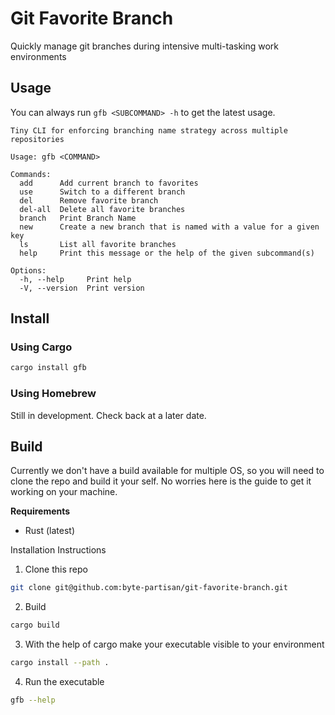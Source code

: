 # Git Favorite Branch

Quickly manage git branches during intensive multi-tasking work environments

## Usage

You can always run `gfb <SUBCOMMAND> -h` to get the latest usage.

```
Tiny CLI for enforcing branching name strategy across multiple repositories

Usage: gfb <COMMAND>

Commands:
  add      Add current branch to favorites
  use      Switch to a different branch
  del      Remove favorite branch
  del-all  Delete all favorite branches
  branch   Print Branch Name
  new      Create a new branch that is named with a value for a given key
  ls       List all favorite branches
  help     Print this message or the help of the given subcommand(s)

Options:
  -h, --help     Print help
  -V, --version  Print version

```

## Install

### Using Cargo

```bash
cargo install gfb
```

### Using Homebrew

Still in development. Check back at a later date.

## Build

Currently we don't have a build available for multiple OS, so you will need to clone the repo and build it your self. No worries here is the guide to get it working on your machine.

**Requirements**

- Rust (latest)

Installation Instructions

1. Clone this repo

```bash
git clone git@github.com:byte-partisan/git-favorite-branch.git
```

2. Build

```bash
cargo build
```

3. With the help of cargo make your executable visible to your environment

```bash
cargo install --path .
```

4. Run the executable

```bash
gfb --help
```

